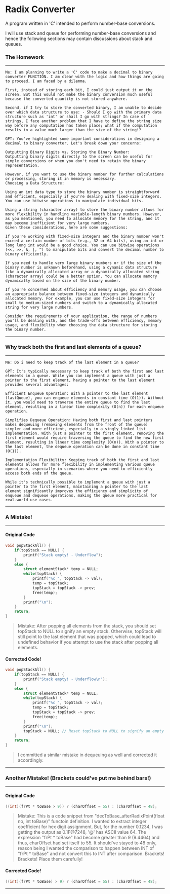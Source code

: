 # Radix Converter

A program written in 'C' intended to perform number-base conversions.

I will use stack and queue for performing number-base conversions and hence the following sections may contain discussions about stack and queues.

### The Homework
---
```
Me: I am planning to write a 'C' code to make a decimal to binary converter FUNCTION. I am clear with the logic and how things are going to proceed, I am faced by a dilemma. 

First, instead of storing each bit, I could just output it on the screen. But this would not make the binary conversion much useful because the converted quantity is not stored anywhere. 

Second, if I try to store the converted binary, I am unable to decide over which data structure to use: - Should I go with the primary data structure such as 'int' or shall I go with strings? In case of strings, I face another problem that I have to define the string size way before any computation has taken place; what if the computation results in a value much larger than the size of the string!?
```
```
GPT: You've highlighted some important considerations in designing a decimal to binary converter. Let's break down your concerns:

Outputting Binary Digits vs. Storing the Binary Number:
Outputting binary digits directly to the screen can be useful for simple conversions or when you don't need to retain the binary representation.

However, if you want to use the binary number for further calculations or processing, storing it in memory is necessary.
Choosing a Data Structure:

Using an int data type to store the binary number is straightforward and efficient, especially if you're dealing with fixed-size integers. You can use bitwise operations to manipulate individual bits.

Using a string (character array) to store the binary number allows for more flexibility in handling variable-length binary numbers. However, as you mentioned, you need to allocate memory for the string, and it may become inefficient for very large numbers.
Given these considerations, here are some suggestions:

If you're working with fixed-size integers and the binary number won't exceed a certain number of bits (e.g., 32 or 64 bits), using an int or long long int would be a good choice. You can use bitwise operations (<<, >>, &, |, ^) to manipulate bits and convert the decimal number to binary efficiently.

If you need to handle very large binary numbers or if the size of the binary number is unknown beforehand, using a dynamic data structure like a dynamically allocated array or a dynamically allocated string (character array) could be a better option. You can allocate memory dynamically based on the size of the binary number.

If you're concerned about efficiency and memory usage, you can choose an appropriate balance between fixed-size integers and dynamically allocated memory. For example, you can use fixed-size integers for small to medium-sized numbers and switch to a dynamically allocated string for very large numbers.

Consider the requirements of your application, the range of numbers you'll be dealing with, and the trade-offs between efficiency, memory usage, and flexibility when choosing the data structure for storing the binary number.
```
---

### Why track both the first and last elements of a queue?
---
```
Me: Do i need to keep track of the last element in a queue?
```

```
GPT: It's typically necessary to keep track of both the first and last elements in a queue. While you can implement a queue with just a pointer to the first element, having a pointer to the last element provides several advantages:

Efficient Enqueue Operation: With a pointer to the last element (lastQueue), you can enqueue elements in constant time (O(1)). Without it, you would need to traverse the entire queue to find the last element, resulting in a linear time complexity (O(n)) for each enqueue operation.

Simplifies Dequeue Operation: Having both first and last pointers makes dequeuing (removing elements from the front of the queue) simpler and more efficient, especially in a singly linked list implementation. With just a pointer to the first element, removing the first element would require traversing the queue to find the new first element, resulting in linear time complexity (O(n)). With a pointer to the last element, the dequeue operation can be done in constant time (O(1)).

Implementation Flexibility: Keeping track of both the first and last elements allows for more flexibility in implementing various queue operations, especially in scenarios where you need to efficiently access both ends of the queue.

While it's technically possible to implement a queue with just a pointer to the first element, maintaining a pointer to the last element significantly improves the efficiency and simplicity of enqueue and dequeue operations, making the queue more practical for real-world use cases.
```
---

### A Mistake!
---
#### Original Code
```C
void popStackAll() {
    if(topStack == NULL) {
        printf("Stack empty! - Underflow");
    }
    else {
        struct elementStack* temp = NULL;
        while(topStack) {
            printf("%c ", topStack -> val);
            temp = topStack;
            topStack = topStack -> prev;
            free(temp);
        }
        printf("\n");
    }
    return;
}
```
> Mistake: After popping all elements from the stack, you should set topStack to NULL to signify an empty stack. Otherwise, topStack will still point to the last element that was popped, which could lead to undefined behavior if you attempt to use the stack after popping all elements.

#### Corrected Code!
```C
void popStackAll() {
    if(topStack == NULL) {
        printf("Stack empty! - Underflow\n");
    }
    else {
        struct elementStack* temp = NULL;
        while(topStack) {
            printf("%c ", topStack -> val);
            temp = topStack;
            topStack = topStack -> prev;
            free(temp);
        }
        printf("\n");
        topStack = NULL; // Reset topStack to NULL to signify an empty stack
    }
    return;
}
```
> I committed a similar mistake in dequeuing as well and corrected it accordingly.
---

### Another Mistake! (Brackets could've put me behind bars!)
---
#### Original Code
```C
((int)(frPt * toBase > 9)) ? (charOffset = 55) : (charOffset = 48);
```
> Mistake: This is a code snippet from "decToBase_afterRadixPoint(float no, int toBase)" functoin definition. I wanted to extract integer coefficient for hex digit assignment. But, for the number 0.1234, I was getting the output as 0.1F@7248, '@' has ASCII value 64. The expression "frPt * toBase" had become greater than 9 (9.4464) and thus, charOffset had set itself to 55. It should've stayed to 48 only, reason being I wanted the comparison to happen between INT of "frPt * toBase" and not convert this to INT after comparison. Brackets! Brackets! Place them carefully!

#### Corrected Code!
```C
((int)(frPt * toBase) > 9) ? (charOffset = 55) : (charOffset = 48);
```
---